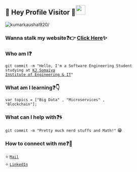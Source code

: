 <!--<p align="center">
  <img src="https://github.com/kumarkaushal920/kumarkaushal920/readme.gif">
</p> -->
 
## :rainbow: Hey Profile Visitor :eyes:<img src="https://raw.githubusercontent.com/iampavangandhi/iampavangandhi/master/gifs/Hi.gif" width="30px">
<p align="left"> <img src=https://komarev.com/ghpvc/?username=kumarkaushal920 alt=kumarkaushal920/></p>


### Wanna stalk my website:question::point_right: [Click Here](https://kumarkaushal920.github.io/):sparkles:

### Who am I:question: 
<code>git commit -m "Hello, I'm a Software Engineering Student studying at [KJ Somaiya Institute of Engineering & IT](https://kjsieit.somaiya.edu.in/en)"</code>

<!-- ### Where did I work earlier:question::woman_technologist:
<code>* [iSmile Technologies](https://www.ismiletechnologies.com/) [Technical Writer]</code>  
<code>* [Open Source Code](https://opensourcecode.tech/) [Content Writer]</code>      
<code>* [Uplift Project](https://www.girlscript.tech/programs/uplift/index.html) [Mentor]</code>    
<code>* [GirlScript Foundation](https://www.girlscript.tech/) [Chapter Lead]</code>     
<code>* [Girlscript Summer of Code](https://www.gssoc.tech/) [Mentee]</code>           
<code>* [Central Coalfields Limited](http://www.centralcoalfields.in/ind/) [Systems Intern]</code>      
<code>* [XLRI Jamshedpur](https://www.xlri.ac.in/) [Summer Research Intern]</code>     -->
  
### What am I learning:question::point_down:	
<code>var topics = ["Big Data" , "Microservices" , "Blockchain"];</code>

<!-- ### What are my featured projects:question::rocket:
<code>[100DaysOfCode](https://github.com/kumarkaushal920/100DaysOfCode)</code>:hourglass:     
<code>[Face Mask Detection](https://github.com/kumarkaushal920/Face-Mask-Detection)</code>:mask:  
<code>[GirlScript Twitter Bot](https://github.com/kumarkaushal920/Girlscript-Twitter-Bot)</code>:robot:     

### Wanna see my blogs:question::fire: -->


### What can I help with:question::cyclone:
<code>git commit -m "Pretty much nerd stuffs and Math!"</code> :grin:

### How to connect with me:question::email:
:star: <code>[Mail](mailto:kumarkaushal920@gmail.com)</code>    
:star: <code>[LinkedIn](https://www.linkedin.com/in/chandrika-deb/)</code>  

